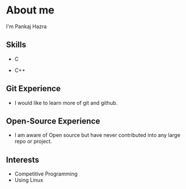 # About me
I'm Pankaj Hazra

## Skills
* C

* C++


## Git Experience
* I would like to learn more of git and github.

## Open-Source Experience
* I am aware of Open source but have never contributed into any large repo or project.

## Interests
* Competitive Programming
* Using Linux
